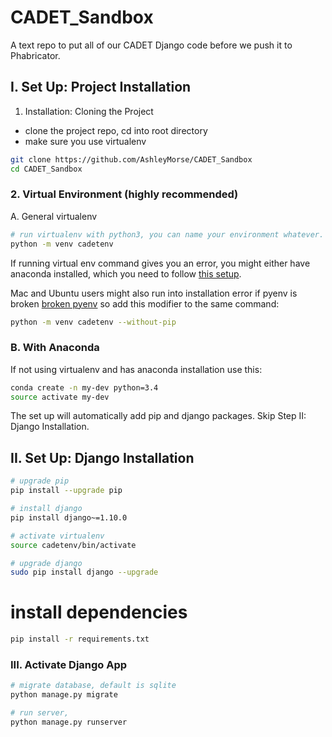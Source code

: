 # CADET_Sandbox

A text repo to put all of our CADET Django code before we push it to Phabricator. 

## I. Set Up: Project Installation 

1. Installation: Cloning the Project  
- clone the project repo, cd into root directory  
- make sure you use virtualenv    

```bash
git clone https://github.com/AshleyMorse/CADET_Sandbox  
cd CADET_Sandbox 
```

### 2. Virtual Environment (highly recommended)

A. General virtualenv 
```bash 
# run virtualenv with python3, you can name your environment whatever. This example, we call it *cadetenv*.  
python -m venv cadetenv   
```  
If running virtual env command gives you an error, you might either have anaconda installed, which you need to follow [this setup](https://uoa-eresearch.github.io/eresearch-cookbook/recipe/2014/11/20/conda/).  

Mac and Ubuntu users might also run into installation error if pyenv is broken [broken pyenv](https://stackoverflow.com/questions/26215790/venv-doesnt-create-activate-script-python3) so add this modifier to the same command:   
```bash
python -m venv cadetenv --without-pip 
```

### B. With Anaconda
If not using virtualenv and has anaconda installation use this:
```bash   
conda create -n my-dev python=3.4
source activate my-dev
```

The set up will automatically add pip and django packages.  Skip Step II: Django Installation.

## II. Set Up: Django Installation  

```bash
# upgrade pip
pip install --upgrade pip

# install django 
pip install django~=1.10.0 

# activate virtualenv  
source cadetenv/bin/activate  

# upgrade django
sudo pip install django --upgrade 
```

# install dependencies
```bash
pip install -r requirements.txt
```
### III. Activate Django App  

```bash
# migrate database, default is sqlite
python manage.py migrate 

# run server,
python manage.py runserver  
```






